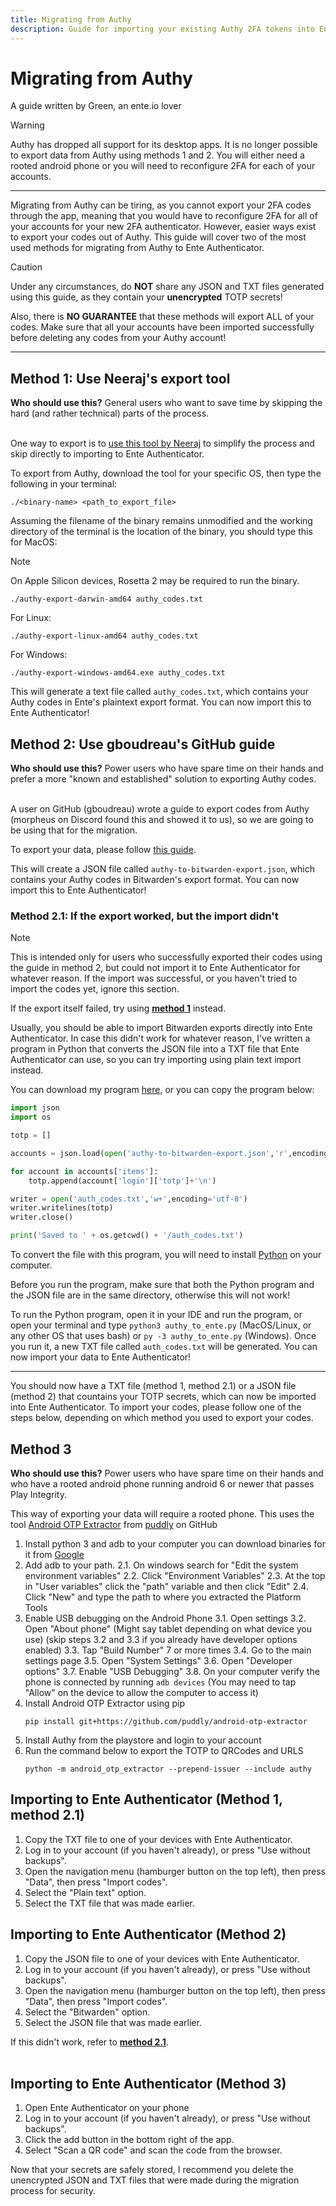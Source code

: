 ```yaml
---
title: Migrating from Authy
description: Guide for importing your existing Authy 2FA tokens into Ente Auth
---
```


# Migrating from Authy

A guide written by Green, an ente.io lover

> [!WARNING]
>
> Authy has dropped all support for its desktop apps. It is no longer possible
> to export data from Authy using methods 1 and 2. You will either need a rooted
> android phone or you will need to reconfigure 2FA for each of your accounts.

---

Migrating from Authy can be tiring, as you cannot export your 2FA codes through
the app, meaning that you would have to reconfigure 2FA for all of your accounts
for your new 2FA authenticator. However, easier ways exist to export your codes
out of Authy. This guide will cover two of the most used methods for migrating
from Authy to Ente Authenticator.

> [!CAUTION]
>
> Under any circumstances, do **NOT** share any JSON and TXT files generated
> using this guide, as they contain your **unencrypted** TOTP secrets!
>
> Also, there is **NO GUARANTEE** that these methods will export ALL of your
> codes. Make sure that all your accounts have been imported successfully before
> deleting any codes from your Authy account!

---

## Method 1: Use Neeraj's export tool

**Who should use this?** General users who want to save time by skipping the
hard (and rather technical) parts of the process.<br><br>

One way to export is to
[use this tool by Neeraj](https://github.com/ua741/authy-export/releases/tag/v0.0.4)
to simplify the process and skip directly to importing to Ente Authenticator.

To export from Authy, download the tool for your specific OS, then type the
following in your terminal:

```
./<binary-name> <path_to_export_file>
```

Assuming the filename of the binary remains unmodified and the working directory
of the terminal is the location of the binary, you should type this for MacOS:

> [!NOTE]
>
> On Apple Silicon devices, Rosetta 2 may be required to run the binary.

```
./authy-export-darwin-amd64 authy_codes.txt
```

For Linux:

```
./authy-export-linux-amd64 authy_codes.txt
```

For Windows:

```
./authy-export-windows-amd64.exe authy_codes.txt
```

This will generate a text file called `authy_codes.txt`, which contains your
Authy codes in Ente's plaintext export format. You can now import this to Ente
Authenticator!

## Method 2: Use gboudreau's GitHub guide

**Who should use this?** Power users who have spare time on their hands and
prefer a more "known and established" solution to exporting Authy codes.<br><br>

A user on GitHub (gboudreau) wrote a guide to export codes from Authy (morpheus
on Discord found this and showed it to us), so we are going to be using that for
the migration.

To export your data, please follow
[this guide](https://gist.github.com/gboudreau/94bb0c11a6209c82418d01a59d958c93).

This will create a JSON file called `authy-to-bitwarden-export.json`, which
contains your Authy codes in Bitwarden's export format. You can now import this
to Ente Authenticator!

### Method 2.1: If the export worked, but the import didn't

> [!NOTE]
>
> This is intended only for users who successfully exported their codes using
> the guide in method 2, but could not import it to Ente Authenticator for
> whatever reason. If the import was successful, or you haven't tried to import
> the codes yet, ignore this section.
>
> If the export itself failed, try using
> [**method 1**](#method-1-use-neeraj-s-export-tool) instead.

Usually, you should be able to import Bitwarden exports directly into Ente
Authenticator. In case this didn't work for whatever reason, I've written a
program in Python that converts the JSON file into a TXT file that Ente
Authenticator can use, so you can try importing using plain text import instead.

You can download my program
[here](https://github.com/gweeeen/ducky/blob/main/duckys_other_stuff/authy_to_ente.py),
or you can copy the program below:

```py
import json
import os

totp = []

accounts = json.load(open('authy-to-bitwarden-export.json','r',encoding='utf-8'))

for account in accounts['items']:
    totp.append(account['login']['totp']+'\n')

writer = open('auth_codes.txt','w+',encoding='utf-8')
writer.writelines(totp)
writer.close()

print('Saved to ' + os.getcwd() + '/auth_codes.txt')
```

To convert the file with this program, you will need to install
[Python](https://www.python.org/downloads/) on your computer.

Before you run the program, make sure that both the Python program and the JSON
file are in the same directory, otherwise this will not work!

To run the Python program, open it in your IDE and run the program, or open your
terminal and type `python3 authy_to_ente.py` (MacOS/Linux, or any other OS that
uses bash) or `py -3 authy_to_ente.py` (Windows). Once you run it, a new TXT
file called `auth_codes.txt` will be generated. You can now import your data to
Ente Authenticator!

---

You should now have a TXT file (method 1, method 2.1) or a JSON file (method 2)
that countains your TOTP secrets, which can now be imported into Ente
Authenticator. To import your codes, please follow one of the steps below,
depending on which method you used to export your codes.

## Method 3
**Who should use this?** Power users who have spare time on their hands and
who have a rooted android phone running android 6 or newer that passes Play
Integrity.

This way of exporting your data will require a rooted phone.
This uses the tool [Android OTP Extractor](https://github.com/puddly/android-otp-extractor) from [puddly](https://github.com/puddly) on GitHub

1. Install python 3 and adb to your computer you can download binaries for 
it from [Google](https://developer.android.com/tools/releases/platform-tools)
2. Add adb to your path. 
2.1. On windows search for "Edit the system environment variables"
2.2. Click "Environment Variables"
2.3. At the top in "User variables" click the "path" variable and then click "Edit"
2.4. Click "New" and type the path to where you extracted the Platform Tools
3. Enable USB debugging on the Android Phone
3.1. Open settings
3.2. Open "About phone" (Might say tablet depending on what device you use)
 (skip steps 3.2 and 3.3 if you already have developer options enabled) 
3.3. Tap "Build Number" 7 or more times
3.4. Go to the main settings page
3.5. Open "System Settings"
3.6. Open "Developer options"
3.7. Enable "USB Debugging"
3.8. On your computer verify the phone is connected by running `adb devices`
 (You may need to tap "Allow" on the device to allow the computer to access it)
5. Install Android OTP Extractor using pip 
     ```
   pip install git+https://github.com/puddly/android-otp-extractor
   ```
6. Install Authy from the playstore and login to your account
7. Run the command below to export the TOTP to QRCodes and URLS
	```
	python -m android_otp_extractor --prepend-issuer --include authy
	```

## Importing to Ente Authenticator (Method 1, method 2.1)

1. Copy the TXT file to one of your devices with Ente Authenticator.
2. Log in to your account (if you haven't already), or press "Use without
   backups".
3. Open the navigation menu (hamburger button on the top left), then press
   "Data", then press "Import codes".
4. Select the "Plain text" option.
5. Select the TXT file that was made earlier.

## Importing to Ente Authenticator (Method 2)

1. Copy the JSON file to one of your devices with Ente Authenticator.
2. Log in to your account (if you haven't already), or press "Use without
   backups".
3. Open the navigation menu (hamburger button on the top left), then press
   "Data", then press "Import codes".
4. Select the "Bitwarden" option.
5. Select the JSON file that was made earlier.

If this didn't work, refer to
[**method 2.1**](#method-2-1-if-the-export-worked-but-the-import-didn-t).<br><br>

## Importing to Ente Authenticator (Method 3)

1. Open Ente Authenticator on your phone
2. Log in to your account (if you haven't already), or press "Use without
       backups".
3. Click the add button in the bottom right of the app.
4. Select "Scan a QR code" and scan the code from the browser.

Now that your secrets are safely stored, I recommend you delete the unencrypted
JSON and TXT files that were made during the migration process for security.
